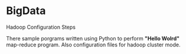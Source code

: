 # BigData
Hadoop Configuration Steps

There sample porgrams written using Python to perform <strong>"Hello Wolrd"</strong> map-reduce program. Also configuration files for hadoop cluster mode.
